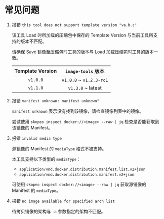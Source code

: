# 常见问题

1. 报错 `this tool does not support template version "va.b.c"`

    该工具 Load 时所加载的压缩包中保存的 Template Version 与当前工具所支持的版本不匹配。

    请确保 Save 镜像至压缩包时工具的版本与 Load 加载压缩包时工具的版本一致。

    | Template Version | `image-tools` 版本 |
    | :--------------: | :---------------: |
    | `v1.0.0`         | `v1.0.0` ~ `v1.2.3-rc1` |
    | `v1.1.0`         | `v1.3.0` ~ latest |

2. 报错 `manifest unknown: manifest unknown"`

    `manifest unknown` 表示没有找到该镜像，请检查镜像列表中的镜像。

    尝试使用 `skopeo inspect docker://<image> --raw | jq` 检查是否能获取到该镜像的 Manifest。

3. 报错 `invalid media type`

    源镜像的 Manifest 的 `mediaType` 格式不被支持。

    本工具支持以下类型的 `mediaType`：

    - `application/vnd.docker.distribution.manifest.list.v2+json`
    - `application/vnd.docker.distribution.manifest.v2+json`

    可使用 `skopeo inspect docker://<image> --raw | jq` 获取源镜像的 Manifest 的 `mediaType`。

4. 报错 `no image available for specified arch list`

    待拷贝镜像的架构与 `-a` 参数指定的架构不匹配。
